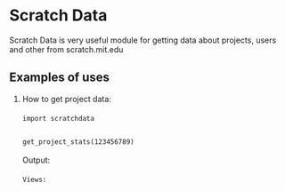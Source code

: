 # Scratch Data
Scratch Data is very useful module for getting data about projects, users and other from scratch.mit.edu
## Examples of uses</h2>
1. How to get project data:
<br><br>
<code>import scratchdata
  <br><br>
  get_project_stats(123456789)</code>
<br><br>
Output:
<br><br>
<code>Views: </code>
